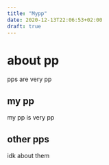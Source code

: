 ```yaml
---
title: "Mypp"
date: 2020-12-13T22:06:53+02:00
draft: true
---
```


# about pp
pps are very pp

## my pp
my pp is very pp

## other pps
idk about them
